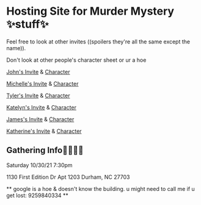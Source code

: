 # Hosting Site for Murder Mystery ✨stuff✨


Feel free to look at other invites ((spoilers they're all the same except the name)).

Don't look at other people's character sheet or ur a hoe

[John's Invite](/Bobby-invite.pdf) & [Character](Characters/Bobby_'Ba-Doing'_Springer..pdf)

[Michelle's Invite](Cheryl-Invite.pdf) & [Character](Characters/Cheryl_Small..pdf)

[Tyler's Invite](Dr-david-invite.pdf) & [Character](Characters/Dr_David_McCormack..pdf)

[Katelyn's Invite](Dr-Ruby-invite.pdf) & [Character](Characters/Dr_Ruby_Reid..pdf)

[James's Invite](father-brennan-invite.pdf) & [Character](Characters/Father_Brennan..pdf)

[Katherine's Invite](Sister-mary-helen-invite.pdf) & [Character](Characters/Sister_Mary_Helen..pdf)


## Gathering Info🎈🎈🎈🎈
Saturday 10/30/21
7:30pm

1130 First Edition Dr
Apt 1203
Durham, NC 27703

** google is a hoe & doesn't know the building. u might need to call me if u get lost: 9259840334 **

